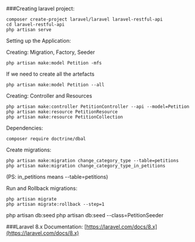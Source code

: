 ###Creating laravel project:
```
composer create-project laravel/laravel laravel-restful-api
cd laravel-restful-api
php artisan serve
```


Setting up the Application:

Creating: Migration, Factory, Seeder
```
php artisan make:model Petition -mfs
```

If we need to create all the artefacts
```
php artisan make:model Petition --all
``` 

Creating: Controller and Resources
```
php artisan make:controller PetitionController --api --model=Petition
php artisan make:resource PetitionResource
php artisan make:resource PetitionCollection
```


Dependencies:
```
composer require doctrine/dbal
```

Create migrations:
```
php artisan make:migration change_category_type --table=petitions
php artisan make:migration change_category_type_in_petitions
```
(PS: in_petitions means --table=petitions)


Run and Rollback migrations:
```
php artisan migrate
php artisan migrate:rollback --step=1
```


php artisan db:seed
php artisan db:seed --class=PetitionSeeder



###Laravel 8.x Documentation:
[https://laravel.com/docs/8.x](https://laravel.com/docs/8.x)

